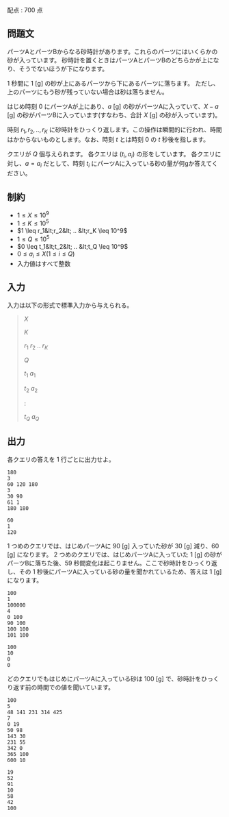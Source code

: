配点 : $700$ 点

## 問題文

パーツAとパーツBからなる砂時計があります。これらのパーツにはいくらかの砂が入っています。
砂時計を置くときはパーツAとパーツBのどちらかが上になり、そうでないほうが下になります。

$1$ 秒間に $1$ [g] の砂が上にあるパーツから下にあるパーツに落ちます。
ただし、上のパーツにもう砂が残っていない場合は砂は落ちません。

はじめ時刻 $0$ にパーツAが上にあり、$a$ [g] の砂がパーツAに入っていて、$X-a$ [g] の砂がパーツBに入っています(すなわち、合計 $X$ [g] の砂が入っています)。

時刻 $r_1,r_2, .., r_K$ に砂時計をひっくり返します。この操作は瞬間的に行われ、時間はかからないものとします。なお、時刻 $t$ とは時刻 $0$ の $t$ 秒後を指します。

クエリが $Q$ 個与えられます。
各クエリは $(t_i,a_i)$ の形をしています。
各クエリに対し、$a=a_i$ だとして、時刻 $t_i$ にパーツAに入っている砂の量が何gか答えてください。

## 制約

- $1 \leq X \leq 10^9$
- $1 \leq K \leq 10^5$
- $1 \leq r_1&lt;r_2&lt; .. &lt;r_K \leq 10^9$
- $1 \leq Q \leq 10^5$
- $0 \leq t_1&lt;t_2&lt; .. &lt;t_Q \leq 10^9$
- $0 \leq a_i \leq X (1 \leq i \leq Q)$
- 入力値はすべて整数

## 入力

入力は以下の形式で標準入力から与えられる。

> $X$
> 
> $K$
> 
> $r_1$ $r_2$ .. $r_K$
> 
> $Q$
> 
> $t_1$ $a_1$
> 
> $t_2$ $a_2$
> 
> $:$
> 
> $t_Q$ $a_Q$

## 出力

各クエリの答えを $1$ 行ごとに出力せよ。

```input1
180
3
60 120 180
3
30 90
61 1
180 180
```

```output1
60
1
120
```

$1$ つめのクエリでは、はじめパーツAに $90$ [g] 入っていた砂が $30$ [g] 減り、$60$ [g] になります。
$2$ つめのクエリでは、はじめパーツAに入っていた $1$ [g] の砂がパーツBに落ちた後、$59$ 秒間変化は起こりません。ここで砂時計をひっくり返し、その $1$ 秒後にパーツAに入っている砂の量を聞かれているため、答えは $1$ [g] になります。

```input2
100
1
100000
4
0 100
90 100
100 100
101 100
```

```output2
100
10
0
0
```

どのクエリでもはじめにパーツAに入っている砂は $100$ [g] で、砂時計をひっくり返す前の時間での値を聞いています。

```input3
100
5
48 141 231 314 425
7
0 19
50 98
143 30
231 55
342 0
365 100
600 10
```

```output3
19
52
91
10
58
42
100
```